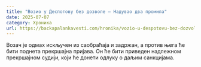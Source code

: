 ```yaml
---
title: "Возио у Деспотову без дозволе – Надувао два промила"
date: 2025-07-07
category: Хроника
url: https://backapalankavesti.com/hronika/vozio-u-despotovu-bez-dozvole-naduvao-dva-promila/
---
```


Возач је одмах искључен из саобраћаја и задржан, а против њега ће бити поднета прекршајна пријава. Он ће бити приведен надлежном прекршајном судији, који ће донети одлуку о даљим санкцијама.
